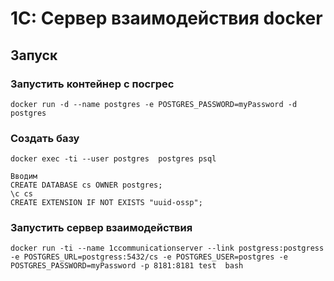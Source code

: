 # 1С: Сервер взаимодействия docker 


## Запуск

### Запустить контейнер с посгрес
```
docker run -d --name postgres -e POSTGRES_PASSWORD=myPassword -d postgres
```
### Создать базу
```
docker exec -ti --user postgres  postgres psql

Вводим
CREATE DATABASE cs OWNER postgres;
\c cs
CREATE EXTENSION IF NOT EXISTS "uuid-ossp";
```

### Запустить сервер взаимодействия

```
docker run -ti --name 1ccommunicationserver --link postgress:postgress -e POSTGRES_URL=postgress:5432/cs -e POSTGRES_USER=postgres -e POSTGRES_PASSWORD=myPassword -p 8181:8181 test  bash



```


